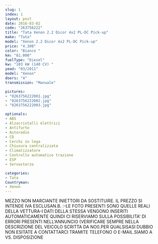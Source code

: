 ```yaml
---
slug: 1
index: 1
layout: post
date: 2016-03-02
code: "263756222"
title: "Tata Xenon 2.2 Dicor 4x2 PL-DC Pick-up"
make: "Tata"
model: "Xenon 2.2 Dicor 4x2 PL-DC Pick-up"
price: "4.300"
color: "Bianco "
km: "81.000"
fuelType: "Diesel"
kw: "103 kW (140 CV) "
yead: "03/2011"
model: "Xenon"
doors: "4"
transmission: "Manuale"

pictures:
- "0263756222001.jpg"
- "0263756222002.jpg"
- "0263756222003.jpg"

optionals:
- ABS
- Alzacristalli elettrici
- Antifurto
- Autoradio
- CD
- Cerchi in lega
- Chiusura centralizzata
- Climatizzatore
- Controllo automatico trazione
- ESP
- Servosterzo

categories:
- Tata
Countryman:
- Xenon
---
```

MEZZO NON MARCIANTE INIETTORI DA SOSTITUIRE. IL PREZZO SI INTENDE IVA ESCLUSAN.B. :-LE FOTO PRESENTI SONO QUELLE REALI DELLA VETTURA-I DATI DELLA STESSA VENGONO INSERITI AUTOMATICAMENTE QUINDI CI RISERVIAMO SULLA POSSIBILITA' DI ERRORI PRESENTI NELL'ANNUNCIO (VERIFICARE SEMPRE NELLA DESCRIZIONE DEL VEICOLO SCRITTA DA NOI).PER QUALSISASI DUBBIO NON ESITATE A CONTATTARCI TRAMITE TELEFONO O E-MAIL.SIAMO A VS. DISPOSIZIONE